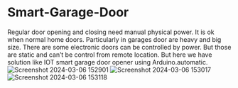 # Smart-Garage-Door
Regular door opening and closing need manual physical power. It is ok when normal home doors. Particularly in garages door are heavy and big size. There are some electronic doors can be controlled by power. But those are static and can’t be control from remote location. But here we have solution like IOT smart garage door opener using Arduino.automatic.
![Screenshot 2024-03-06 152901](https://github.com/Talakayalavamsikrishna/Smart-Garage-Door/assets/139057266/fa1c87ef-93b5-4435-8b0c-6754561ef3d6)
![Screenshot 2024-03-06 153017](https://github.com/Talakayalavamsikrishna/Smart-Garage-Door/assets/139057266/48e0fd5c-ced2-407e-882f-d5afde8fe4f9)
![Screenshot 2024-03-06 153118](https://github.com/Talakayalavamsikrishna/Smart-Garage-Door/assets/139057266/c377c7cf-1161-4f5e-899c-2865f941ce5c)
